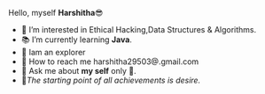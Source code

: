 Hello, myself  **Harshitha**😎
- 🧠 I’m interested in Ethical Hacking,Data Structures & Algorithms.
- 📚 I’m currently learning **Java**.
- 🧐 Iam an explorer
- 📧 How to reach me harshitha29503@.gmail.com
- 💬 Ask me about **my self** only 👻.
- 📝*The starting point of all achievements is desire.*

<!---
harshithajoyous/harshithajoyous is a ✨ special ✨ repository because its `README.md` (this file) appears on your GitHub profile.
You can click the Preview link to take a look at your changes.
--->
